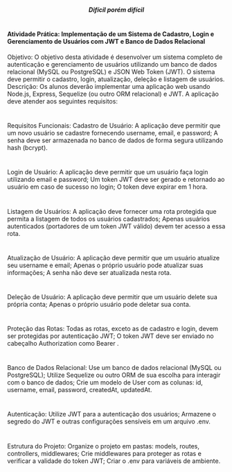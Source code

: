 #
<h5 align='center'> Difícil porém difícil</h5>

#

<h4>Atividade Prática: Implementação de um Sistema de Cadastro, Login e Gerenciamento de Usuários com JWT e Banco de Dados Relacional</h4>

Objetivo:
O objetivo desta atividade é desenvolver um sistema completo de autenticação e gerenciamento de usuários utilizando um 
banco de dados relacional (MySQL ou PostgreSQL) e JSON Web Token (JWT). O sistema deve permitir o cadastro, login, atualização, deleção e listagem de usuários.
Descrição:
Os alunos deverão implementar uma aplicação web usando Node.js, Express, 
Sequelize (ou outro ORM relacional) e JWT. A aplicação deve atender aos seguintes requisitos:
#
Requisitos Funcionais:
Cadastro de Usuário:
A aplicação deve permitir que um novo usuário se cadastre fornecendo username, email, e password;
A senha deve ser armazenada no banco de dados de forma segura utilizando hash (bcrypt).
#
Login de Usuário:
A aplicação deve permitir que um usuário faça login utilizando email e password;
Um token JWT deve ser gerado e retornado ao usuário em caso de sucesso no login;
O token deve expirar em 1 hora.
#
Listagem de Usuários:
A aplicação deve fornecer uma rota protegida que permita a listagem de todos os usuários cadastrados;
Apenas usuários autenticados (portadores de um token JWT válido) devem ter acesso a essa rota.
#
Atualização de Usuário:
A aplicação deve permitir que um usuário atualize seu username e email;
Apenas o próprio usuário pode atualizar suas informações;
A senha não deve ser atualizada nesta rota.
#
Deleção de Usuário:
A aplicação deve permitir que um usuário delete sua própria conta;
Apenas o próprio usuário pode deletar sua conta.
#
Proteção das Rotas:
Todas as rotas, exceto as de cadastro e login, devem ser protegidas por autenticação JWT;
O token JWT deve ser enviado no cabeçalho Authorization como Bearer <token>.
#
Banco de Dados Relacional:
Use um banco de dados relacional (MySQL ou PostgreSQL);
Utilize Sequelize ou outro ORM de sua escolha para interagir com o banco de dados;
Crie um modelo de User com as colunas: id, username, email, password, createdAt, updatedAt.
#
Autenticação:
Utilize JWT para a autenticação dos usuários;
Armazene o segredo do JWT e outras configurações sensíveis em um arquivo .env.
#
Estrutura do Projeto:
Organize o projeto em pastas: models, routes, controllers, middlewares;
Crie middlewares para proteger as rotas e verificar a validade do token JWT;
Criar o .env para variáveis de ambiente.
